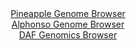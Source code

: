 <div id="Pineapple_Genome_Browser" align="center">
  <a href="https://igv.org/app/?sessionURL=blob:zZJbT9swGIb_iyXQJqVJ7DRJEwlNoUtHKQdBV8pAKHISJzU4dmq7J6r.dwzatBsm0YtNk3xhf_Lh_R4_W7AkUlHBQQyQDX0bQmABNROrMW5aRi5wQxSIK8wUsYAkFZGEFwTEW1BhpfHk.sycnGndqthxqG47Dea1sJVn4wY_C45Xyi5E4_QFYzgXEmshlXMs8VI4tF52ViTHbWubtz3bd0qssYNZOxNcCaclvM5W5r7sVymrCRcNyZoF0_QtQGbymIylXeEvyXScFAVRakQ2w_IoGQ2TGy.d3H0L.neTy5PpJJgejmnNsV5IcsSeh7SvRH.Uz.jj.gAd0yS8hWn3ceCN6gPv62G6bqkk6giGsOeFIfICg4bykqz_p67NoHt23l0PnubJ6SgUyRX6fh6uGUUHaDDerIvN6g.d7yzARLEwLoBiJsMYupbnBpaPgs7rFPYs140MHykoiO8fLKAlLp7M9vst0JvWGAMUmS_e5LGAkCWRIO5ErhvCKEJ.N.y6UQR31hYsJPt7cAeT6yh0UYJQkFWUaaNzmSneKhtzbi.Lyq6f96TZXqanKBkYgebo7OJ22H8yLKm8Lk0lLZKw9y7R0FAwAd6.0bT7kVz_xL6PBLF1vq9yuuc9UsPlR3oVTE.89Ob8xI.oIH4.hO8r9wpoPziVkA3WZr.pmOVP65ZYUsy1KSypojllVG.mhqNYgRgiz8gLCsGEsRHIOv_kWq4Ffffzb0m93cPuBQ--">Pineapple Genome Browser</a>
</div>
<div id="Alphonso_Genome_Browser" align="center">
  <a href="https://igv.org/app/?sessionURL=blob:zZJRa9swFIX_i6BlA8eWrdqODWXYWbJ13dI2IUubUozsyI5SW1IkxWkS8t.nlo29rNA8bAz0IF2udM85.vagJVJRzkAMPNv1bdcFFlALvhnjRtRkiBuiQFziWhELSFISSVhBQLwHJVYaT0Zfzc2F1kLFjkO16DSYVdxWyMYN3nGGN8oueOP0eF3jnEusuVROKnHLHVq1nQ3JsRC2mY1s35ljjR1ciwVnijuCsCrbmPeyX6WsIow3JGvWtaYvAjKjx2ic2yX.kEzHSVEQpS7J9mJ.nlxeJN9RfzL7FPRmk6vP00kwPR3TimG9luR8cLFMxoNHb7zA7Sq9ekRLOVNoGN02Nyfo42n_SVBJ1Lkbul0Uhih8DoayOXn6nzybRY_0fXcNT7xUcn9A5G10nfaSfJLDVXriDdAsVa94P1ig5sXasACKhQxjF1oIBpbvBZ3nrdu1IIxMQpJTEN8_WEBLXDya9vs90FthiAGKrNYv8FiAyzmRIO5EEIZuFHn.WXgGo8g9WHuwlvXfi3cwGUUh9BLPC7KS1trgPM8UE8rGjNltUdrV7sg8iyDxxdAf3nwZ0VWxmm4DMbtLUlW0yascmdEvX2iMvkXRPyHvLUJsnR.L20DAzWjULFGya6slWvabfg91SbnrfvtjPJ4xe1w0JZcN1qbfVMzxJ20tlhQzbQotVTSnNdXbqUmRb0DseshACwpec0MhkFX.DlrQcn34_jec6PBw.AE-">Alphonso Genome Browser</a>
</div>


<div id="DAF_Genomics_Browser" align="center">
  <a href="https://igv.org/app/?sessionURL=blob:tZFra9swFIb_iyD9ZDu2fKsNYXhdm4YsGyQ4gZYSTuzj2JsluZK8pA357xNex2CjjEEHkpA4l_fVeU7kG0rVCE5SQh0vdDyPWETV4rAC1rX4CRgqklbQKrSIxAol8gJJeiIVKA358qOprLXuVDoel1DZe.SCNYVylO9AZyvR6xpNqk0dYPAsOByUUwhmkjWMoe1qwZUYQ1GgUrY77pDvtwcwx8_YdmiJW9a3uhlUt8aEMVY6FRi3DS_x.Bcj_0HZrOZdtlllQ_0cn2blJJvPsrV_nd9No6u7_PPtJo82F6tmz0H3EicjerOYYnmUbTei73eLZQQsKOLn6Sy6Ws_3I__DxfWxaySqiRd7l34c.25IzhZpRdEbDKSopZd6gRXTS4sGgf1y9cPIzEGKhqT3DxbREoqvJv3.RPRTZ2ARhY_9wM0iQpYoSWonrht7SULDIA7cJPHO1on0sn1jmjf5MoldmlEaOTtgRr9q2mGERujP4Fuh_K2z2f.Kyr3NtfL9x3kc13m2yKIZ_xJMQ4NtvQteAWWRVz9WCclAm9CP5wsWaI0eQ65_cfHPD.fv">DAF Genomics Browser</a>
</div>
